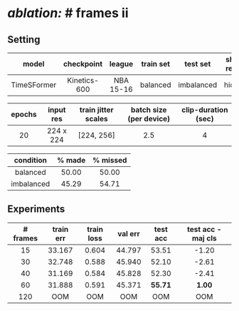 # ***ablation:*** # frames ii

## **Setting**

| model | checkpoint | league | train set | test set | shot-result| train clips | val clips | test clips | coverage | 
| :---: | :---: | :---: | :---: | :---: | :---: | :---: | :---: | :---: | :---: |
TimeSFormer | Kinetics-600 | NBA 15-16 | balanced | imbalanced | hidden | 4500 | 500 | 500 | 100%

| epochs | input res | train jitter scales | batch size (per device) | clip-duration (sec) |
:---: | :---: | :---: | :---: | :---: |
20 | 224 x 224 | [224, 256] |  2.5 | 4 | 

| condition | % made | % missed |
|:---: | :---: | :---: |
| balanced | 50.00 | 50.00 |
| imbalanced | 45.29 | 54.71 |

## **Experiments**

| # frames | train err | train loss | val err | test acc | test acc - maj cls|
| :---: | :---: | :---: | :---: | :---: | :---: | 
| 15 | 33.167 | 0.604 | 44.797 | 53.51 | -1.20 |
| 30 | 32.748 | 0.588 | 45.940 | 52.10 | -2.61 |
| 40 | 31.169 | 0.584 | 45.828 | 52.30 | -2.41 | 
| 60 | 31.888 | 0.591 | 45.371 | **55.71** | **1.00** |
| 120 | OOM | OOM | OOM | OOM | OOM |